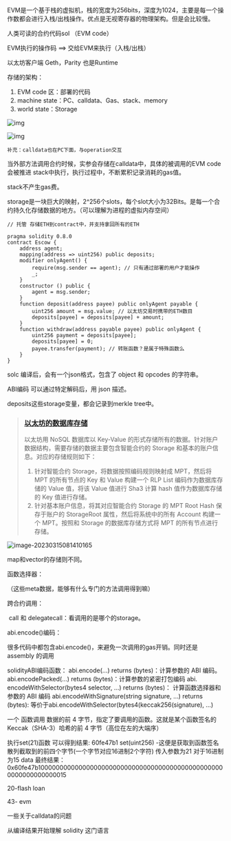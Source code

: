 

EVM是一个基于栈的虚拟机，栈的宽度为256bits，深度为1024，主要是每一个操作数都会进行入栈/出栈操作。优点是无视寄存器的物理架构。但是会比较慢。



人类可读的合约代码sol （EVM code）

EVM执行的操作码 ==> 交给EVM来执行（入栈/出栈）

以太坊客户端 Geth，Parity  也是Runtime



存储的架构：

1. EVM code 区：部署的代码
2. machine state：PC、calldata、Gas、stack、memory
3. world state：Storage

![img](https://picx.zhimg.com/v2-c3efcc2a5ecaffb2ca4bf94e40060a52_r.jpg?source=1940ef5c)



![img](https://picx.zhimg.com/80/v2-e616b8ccb8c7b4fb4690fe8e9e3c8b0f_1440w.webp?source=1940ef5c)

```
补充：calldata也在PC下面，与operation交互
```

当外部方法调用合约时候，实参会存储在calldata中，具体的被调用的EVM code会被推进 stack中执行，执行过程中，不断累积记录消耗的gas值。

stack不产生gas费。

storage是一块巨大的映射，2^256个slots，每个slot大小为32Bits。是每一个合约持久化存储数据的地方。（可以理解为进程的虚拟内存空间）

````solidity
// 托管 存储ETH到contract中，并支持拿回所有的ETH

pragma solidity 0.8.0
contract Escow {
	address agent;
	mapping(address => uint256) public deposits;
	modifier onlyAgent() {
		require(msg.sender == agent); // 只有通过部署的用户才能操作 
		_;
	}
	constructor () public {
		agent = msg.sender;
	}
	function deposit(address payee) public onlyAgent payable {
		uint256 amount = msg.value; // 以太坊交易时携带的ETH数目
		deposits[payee] = deposits[payee] + amount;
	}
	function withdraw(address payable payee) public onlyAgent {
		uint256 payment = deposits[payee];
		deposits[payee] = 0;
		payee.transfer(payment); // 转账函数？是属于特殊函数么
	}
}
````

solc 编译后，会有一个json格式，包含了 object 和 opcodes 的字符串。

ABI编码 可以通过特定解码后，用 json 描述。

deposits这些storage变量，都会记录到merkle tree中。

> ### [以太坊的数据库存储](https://codechina.gitcode.host/programmer/blockchain-intro/9-Ethereum-database.html#以太坊的数据库存储)
>
> 以太坊用 NoSQL 数据库以 Key-Value 的形式存储所有的数据。针对账户数据结构，需要存储的数据主要包含智能合约的 Storage 和基本的账户信息。对应的存储规则如下：
>
> 1. 针对智能合约 Storage，将数据按照编码规则映射成 MPT，然后将 MPT 的所有节点的 Key 和 Value 构建一个 RLP List 编码作为数据库存储的 Value 值，将该 Value 值进行 Sha3 计算 hash 值作为数据库存储的 Key 值进行存储。
> 2. 针对基本账户信息，将其对应智能合约 Storage 的 MPT Root Hash 保存于账户的 StorageRoot 属性，然后将系统中的所有 Account 构建一个 MPT。按照和 Storage 的数据库存储方式将 MPT 的所有节点进行存储。

![image-20230315081410165](D:\git-repo\web-study\web3-study\note\EVM虚拟机.assets\image-20230315081410165.png)

map和vector的存储则不同。



函数选择器：

（这些meta数据，能够有什么专门的方法调用得到嘛）



跨合约调用：

​	call 和 delegatecall：看调用的是哪个的storage。



abi.encode()编码：

很多代码中都包含abi.encode()，来避免一次调用的gas开销。同时还是 assembly 的调用



solidityABI编码函数：
	abi.encode(…) returns (bytes)：计算参数的 ABI 编码。
	abi.encodePacked(…) returns (bytes)：计算参数的紧密打包编码
	abi. encodeWithSelector(bytes4 selector, …) returns (bytes)： 计算函数选择器和参数的 ABI 编码
	abi.encodeWithSignature(string signature, …) returns (bytes): 等价于abi.encodeWithSelector(bytes4(keccak256(signature), …)



一个 函数调用 数据的前 4 字节，指定了要调用的函数。这就是某个函数签名的 Keccak（SHA-3）哈希的前 4 字节（高位在左的大端序）

执行set(21)函数 可以得到结果:
60fe47b1 set(uint256) -这便是获取到函数签名散列截取到的前四个字节(一个字节对应16进制2个字符)
传入参数为21 对于16进制为15
data 最终结果： 0x60fe47b10000000000000000000000000000000000000000000000000000000000000015



20-flash loan

43- evm

一些关于calldata的问题



从编译结果开始理解 solidity 这门语言
